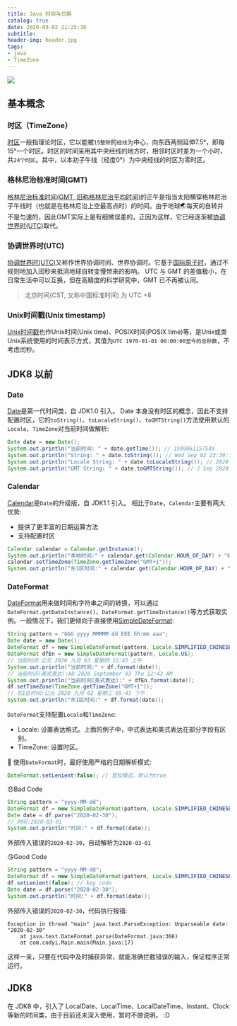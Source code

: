 ```yaml
---
title: Java 时间与日期
catalog: true
date: 2020-09-02 21:25:38
subtitle:
header-img: header.jpg
tags:
- java
- TimeZone
---
```


<img src="world_time_zones.png">

## 基本概念

### 时区（TimeZone）
[时区](https://en.wikipedia.org/wiki/Time_zone)一般指理论时区，它以能被`15整除`的`经线`为中心，向东西两侧延伸7.5°，即每15°一个时区。时区的时间采用其中央经线的地方时，相邻时区时差为一个小时，共`24个时区`。其中，以本初子午线（经度0°）为中央经线的时区为零时区。

### 格林尼治标准时间(GMT)
[格林尼治标准时间(GMT, 旧称格林尼治平均时间)](https://en.wikipedia.org/wiki/Greenwich_Mean_Time)的正午是指当太阳横穿格林尼治子午线时（也就是在格林尼治上空最高点时）的时间。由于地球🌏每天的自转并不是匀速的，因此GMT实际上是有细微误差的，正因为这样，它已经逐渐被[协调世界时(UTC)](https://en.wikipedia.org/wiki/Coordinated_Universal_Time)取代。

### 协调世界时(UTC)
[协调世界时(UTC)](https://en.wikipedia.org/wiki/Coordinated_Universal_Time)又称作世界协调时间、世界协调时。它基于[国际原子时](https://en.wikipedia.org/wiki/International_Atomic_Time)，通过不规则地加入闰秒来抵消地球自转变慢带来的影响。
UTC 与 GMT 的差值极小，在日常生活中可以互换，但在高精度的科学研究中，GMT 已不再被认同。

> 北京时间(CST, 又称中国标准时间) 为 UTC +8

### Unix时间戳(Unix timestamp)
[Unix时间戳](https://en.wikipedia.org/wiki/Unix_time)也作Unix时间(Unix time)、POSIX时间(POSIX time)等，是Unix或类Unix系统使用的时间表示方式，其值为`UTC 1970-01-01 00:00:00至今的总秒数`，不考虑闰秒。

## JDK8 以前

### Date
[Date](https://docs.oracle.com/javase/8/docs/api/java/util/Date.html)是第一代时间类，自 JDK1.0 引入。
Date 本身没有时区的概念，因此不支持配置时区，它的`toString()`、`toLocaleString()`、`toGMTString()`方法使用默认的`Locale`、`TimeZone`对当前时间做解析:
```java
Date date = new Date();
System.out.println("当前时间: " + date.getTime()); // 1599061157549
System.out.println("String: " + date.toString()); // Wed Sep 02 23:39:17 CST 2020
System.out.println("Locale String: " + date.toLocaleString()); // 2020-9-2 23:39:17
System.out.println("GMT String: " + date.toGMTString()); // 2 Sep 2020 15:39:17 GMT
```

### Calendar
[Calendar](https://docs.oracle.com/javase/7/docs/api/java/util/Calendar.html)是`Date`的升级版，自 JDK1.1 引入。
相比于`Date`，`Calendar`主要有两大优势:
- 提供了更丰富的日期运算方法
- 支持配置时区

```java
Calendar calendar = Calendar.getInstance();
System.out.println("本地时间:" + calendar.get(Calendar.HOUR_OF_DAY) + "时"); // 本地时间:0时
calendar.setTimeZone(TimeZone.getTimeZone("GMT+1"));
System.out.println("东1区时间:" + calendar.get(Calendar.HOUR_OF_DAY) + "时"); // 东1区时间:17时
```

### DateFormat
[DateFormat](https://docs.oracle.com/javase/7/docs/api/java/text/DateFormat.html)用来做时间和字符串之间的转换，可以通过`DateFormat.getDateInstance()`、`DateFormat.getTimeInstance()`等方式获取实例。一般情况下，我们更倾向于直接使用[SimpleDateFormat](https://docs.oracle.com/javase/7/docs/api/java/text/SimpleDateFormat.html):

```java
String pattern = "GGG yyyy MMMMM dd EEE hh:mm aaa";
Date date = new Date();
DateFormat df = new SimpleDateFormat(pattern, Locale.SIMPLIFIED_CHINESE);
DateFormat dfEn = new SimpleDateFormat(pattern, Locale.US);
// 当前时间:公元 2020 九月 03 星期四 12:43 上午
System.out.println("当前时间:" + df.format(date));
// 当前时间(美式表达):AD 2020 September 03 Thu 12:43 AM
System.out.println("当前时间(美式表达):" + dfEn.format(date));
df.setTimeZone(TimeZone.getTimeZone("GMT+1"));
// 东1区时间:公元 2020 九月 02 星期三 05:43 下午
System.out.println("东1区时间:" + df.format(date));
```

`DateFormat`支持配置`Locale`和`TimeZone`:

- Locale: 设置表达格式。上面的例子中，中式表达和美式表达在部分字段有区别。
- TimeZone: 设置时区。

👿 使用`DateFormat`时，最好使用严格的日期解析模式:
```java
DateFormat.setLenient(false); // 宽松模式，默认为true
```

😞Bad Code
```java
String pattern = "yyyy-MM-dd";
DateFormat df = new SimpleDateFormat(pattern, Locale.SIMPLIFIED_CHINESE);
Date date = df.parse("2020-02-30");
// 时间:2020-03-01
System.out.println("时间:" + df.format(date));
```
外部传入错误的`2020-02-30`，自动解析为`2020-03-01`

😘Good Code
```java
String pattern = "yyyy-MM-dd";
DateFormat df = new SimpleDateFormat(pattern, Locale.SIMPLIFIED_CHINESE);
df.setLenient(false); // key code
Date date = df.parse("2020-02-30");
System.out.println("时间:" + df.format(date));
```
外部传入错误的`2020-02-30`，代码执行报错:

```log
Exception in thread "main" java.text.ParseException: Unparseable date: "2020-02-30"
	at java.text.DateFormat.parse(DateFormat.java:366)
	at com.codyi.Main.main(Main.java:17)
```
这样一来，只要在代码中及时捕获异常，就能准确拦截错误的输入，保证程序正常运行。

## JDK8

在 JDK8 中，引入了 LocalDate、LocalTime、LocalDateTime、Instant、Clock 等新的时间类，由于目前还未深入使用，暂时不做说明。 :D
